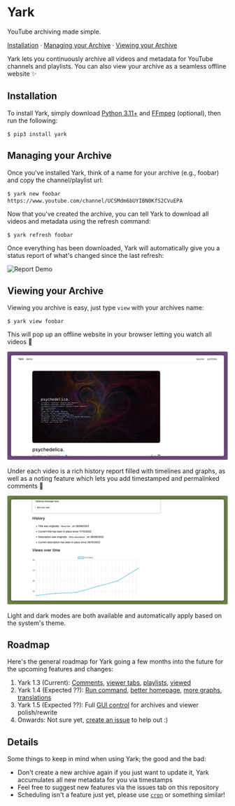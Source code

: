 <!-- TODO: logo; #2 <https://github.com/Owez/yark/issues/2> -->
<!-- TODO: add when logos done; #2 <https://github.com/Owez/yark/issues/2>: <h1 align="center">yark</h1> -->

# Yark

YouTube archiving made simple.

[Installation](#installation) · [Managing your Archive](#managing-your-archive) · [Viewing your Archive](#viewing-your-archive)

Yark lets you continuously archive all videos and metadata for YouTube channels and playlists. You can also view your archive as a seamless offline website ✨

## Installation

To install Yark, simply download [Python 3.11+](https://www.python.org/downloads/) and [FFmpeg](https://ffmpeg.org/) (optional), then run the following:

```shell
$ pip3 install yark
```

## Managing your Archive

Once you've installed Yark, think of a name for your archive (e.g., foobar) and copy the channel/playlist url:

```shell
$ yark new foobar https://www.youtube.com/channel/UCSMdm6bUYIBN0KfS2CVuEPA
```

Now that you've created the archive, you can tell Yark to download all videos and metadata using the refresh command:

```shell
$ yark refresh foobar
```

Once everything has been downloaded, Yark will automatically give you a status report of what's changed since the last refresh:

<p><img src="../examples/images/cli_dark.png" alt="Report Demo" title="Report Demo" width="600" /></p>

## Viewing your Archive

Viewing you archive is easy, just type `view` with your archives name:

```shell
$ yark view foobar
```

This will pop up an offline website in your browser letting you watch all videos 🚀

<p><img src="https://raw.githubusercontent.com/Owez/yark/master/examples/images/viewer_light.png" alt="Viewer Demo" title="Viewer Demo" width=650 /></p>

Under each video is a rich history report filled with timelines and graphs, as well as a noting feature which lets you add timestamped and permalinked comments 👐

<p><img src="https://raw.githubusercontent.com/Owez/yark/master/examples/images/viewer_stats_light.png" alt="Viewer Demo – Stats" title="Viewer Demo – Stats" width=650 /></p>

Light and dark modes are both available and automatically apply based on the system's theme.

## Roadmap

Here's the general roadmap for Yark going a few months into the future for the upcoming features and changes:

1. Yark 1.3 (Current): [Comments](https://github.com/Owez/yark/issues/50), [viewer tabs](https://github.com/Owez/yark/issues/30), [playlists](https://github.com/Owez/yark/issues/27), [viewed](https://github.com/Owez/yark/issues/51)
2. Yark 1.4 (Expected ??): [Run command](https://github.com/Owez/yark/issues/83), [better homepage](https://github.com/Owez/yark/issues/65), [more graphs](https://github.com/Owez/yark/issues/74), [translations](https://github.com/Owez/yark/issues/73)
3. Yark 1.5 (Expected ??): Full [GUI control](https://github.com/Owez/yark/issues/86) for archives and viewer polish/rewrite
4. Onwards: Not sure yet, [create an issue](https://github.com/Owez/yark/issues/new) to help out :) 

## Details

Some things to keep in mind when using Yark; the good and the bad:

- Don't create a new archive again if you just want to update it, Yark accumulates all new metadata for you via timestamps
- Feel free to suggest new features via the issues tab on this repository
- Scheduling isn't a feature just yet, please use [`cron`](https://en.wikipedia.org/wiki/Cron) or something similar!
